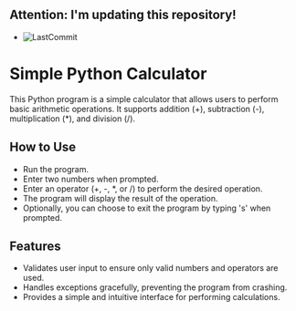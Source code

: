 ## Attention: **I'm updating this repository!**
- ![LastCommit](https://img.shields.io/github/last-commit/ecopque/basic_calculator?logo=python&logoColor=white&label=Last+update&color=9bf12&&style=flat)&nbsp;

# Simple Python Calculator

This Python program is a simple calculator that allows users to perform basic arithmetic operations. It supports addition (+), subtraction (-), multiplication (*), and division (/).

## How to Use

- Run the program.
- Enter two numbers when prompted.
- Enter an operator (+, -, *, or /) to perform the desired operation.
- The program will display the result of the operation.
- Optionally, you can choose to exit the program by typing 's' when prompted.

## Features

- Validates user input to ensure only valid numbers and operators are used.
- Handles exceptions gracefully, preventing the program from crashing.
- Provides a simple and intuitive interface for performing calculations.
